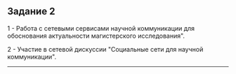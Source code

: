 ## Задание 2

1 - Работа с сетевыми сервисами научной коммуникации для обоснования актуальности магистерского исследования".
    
2 - Участие в сетевой дискуссии "Социальные сети для научной коммуникации".


***
